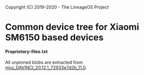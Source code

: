 Copyright (C) 2019-2020 - The LineageOS Project

Common device tree for Xiaomi SM6150 based devices
==============

#### Proprietary-files.txt
All unpinned blobs are extracted from [miui_DAVINCI_20.12.1_72933e7d2b_11.0](https://bigota.d.miui.com/20.12.1/miui_DAVINCI_20.12.1_72933e7d2b_11.0.zip).
